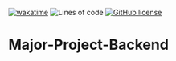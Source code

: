 [![wakatime](https://wakatime.com/badge/user/4ce09006-1b8c-491f-ace1-a70b32d5fc1c/project/5091389d-223e-4196-b9ca-077416347454.svg?style=for-the-badge)](https://wakatime.com/badge/user/4ce09006-1b8c-491f-ace1-a70b32d5fc1c/project/5091389d-223e-4196-b9ca-077416347454?style=for-the-badge)
![Lines of code](https://img.shields.io/tokei/lines/github/sagyam/Major-Project-Backend?style=for-the-badge)
[![GitHub license](https://img.shields.io/github/license/Sagyam/Major-Project-Backend?style=for-the-badge)](https://github.com/Sagyam/Major-Project-Backend/blob/backend/LICENSE)


# Major-Project-Backend


